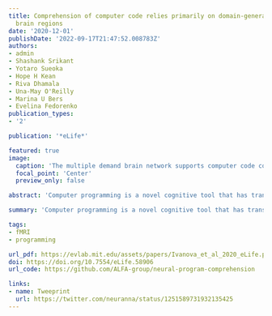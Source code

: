 ```yaml
---
title: Comprehension of computer code relies primarily on domain-general executive
  brain regions
date: '2020-12-01'
publishDate: '2022-09-17T21:47:52.008783Z'
authors:
- admin
- Shashank Srikant
- Yotaro Sueoka
- Hope H Kean
- Riva Dhamala
- Una-May O'Reilly
- Marina U Bers
- Evelina Fedorenko
publication_types:
- '2'

publication: '*eLife*'

featured: true
image:
  caption: 'The multiple demand brain network supports computer code comprehension.'
  focal_point: 'Center'
  preview_only: false

abstract: 'Computer programming is a novel cognitive tool that has transformed modern society. What cognitive and neural mechanisms support this skill? Here, we used functional magnetic resonance imaging to investigate two candidate brain systems: the multiple demand (MD) system, typically recruited during math, logic, problem solving, and executive tasks, and the language system, typically recruited during linguistic processing. We examined MD and language system responses to code written in Python, a text-based programming language (Experiment 1) and in ScratchJr, a graphical programming language (Experiment 2); for both, we contrasted responses to code problems with responses to content-matched sentence problems. We found that the MD system exhibited strong bilateral responses to code in both experiments, whereas the language system responded strongly to sentence problems, but weakly or not at all to code problems. Thus, the MD system supports the use of novel cognitive tools even when the input is structurally similar to natural language.'

summary: 'Computer programming is a novel cognitive tool that has transformed modern society. What cognitive and neural mechanisms support this skill?'

tags:
- fMRI
- programming

url_pdf: https://evlab.mit.edu/assets/papers/Ivanova_et_al_2020_eLife.pdf
doi: https://doi.org/10.7554/eLife.58906
url_code: https://github.com/ALFA-group/neural-program-comprehension

links:
- name: Tweeprint
  url: https://twitter.com/neuranna/status/1251589731932135425
---
```


